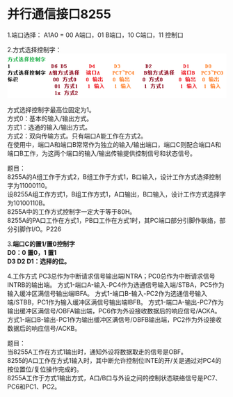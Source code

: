 # 并行通信接口8255

1.端口选择：
 A1A0 = 00 A端口，01 B端口，10 C端口，11 控制口    

2.方式选择控制字：    
 ![](8255control.png)
 
 方式选择控制字最高位固定为1。   
 方式0：基本的输入/输出方式。   
 方式1：选通的输入/输出方式。   
 方式2：双向传输方式。只有端口A能工作在方式2。   
 在使用中，端口A和端口B常常作为独立的输入/输出端口，端口C则配合端口A和端口B工作，为这两个端口的输入/输出传输提供控制信号和状态信号。  
 
 题目：  
 8255A的A组工作于方式2，B组工作于方式1，B口输入，设计工作方式选择控制字为11000110。  
 设8255A组工作方式1，B组工作方式1，A口输出，B口输入，设计工作方式选择字为10100110B。  
 8255A中的工作方式控制字一定大于等于80H。  
 8255A的PA口工作在方式1，PB口工作在方式1时，其PC端口部分引脚作联络，部分引脚作I/O。P226  
  
3.**端口C的置1/置0控制字  
 D0：0 置0，1 置1  
 D3 D2 D1：选择的位。**  

4.工作方式
 PC3总作为中断请求信号输出端INTRA；PC0总作为中断请求信号INTRB的输出端。
 方式1-端口A-输入-PC4作为选通信号输入端/STBA，PC5作为输入缓冲区满信号输出端IBFA。
 方式1-端口B-输入-PC2作为选通信号输入端/STBB，PC1作为输入缓冲区满信号输出端IBFB。
 方式1-端口A-输出-PC7作为输出缓冲区满信号/OBFA输出端，PC6作为外设接收数据后的响应信号/ACKA。
 方式1-端口B-输出-PC1作为输出缓冲区满信号/OBFB输出端，PC2作为外设接收数据后的响应信号/ACKB。

 题目：  
 当8255A工作在方式1输出时，通知外设将数据取走的信号是OBF。  
 8255的A口工作在方式1输入时，其中断允许控制位INTE的开/关是通过对PC4的按位置位/复位操作完成的。  
 8255A工作于方式1输出方式，A口/B口与外设之间的控制状态联络信号是PC7、PC6和PC1、PC2。  
